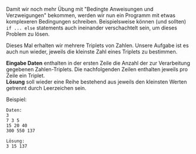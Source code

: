 Damit wir noch mehr Übung mit "Bedingte Anweisungen und Verzweigungen" bekommen, werden wir nun ein Programm 
mit etwas komplexeren Bedingungen schreiben. Beispielsweise können (und sollten) `if ... else` statements auch ineinander verschachtelt sein,
um dieses Problem zu lösen.

Dieses Mal erhalten wir mehrere Triplets von Zahlen. Unsere Aufgabe ist es auch nun wieder, jeweils die kleinste Zahl eines Triplets zu bestimmen. 

**Eingabe Daten** enthalten in der ersten Zeile die Anzahl der zur Verarbeitung gegebenen Zahlen-Triplets. 
Die nachfolgenden Zeilen enthalten jeweils pro Zeile ein Triplet.  
**Lösung** soll wieder eine Reihe bestehend aus jeweils den kleinsten Werten getrennt durch Leerzeichen sein.

Beispiel:

    Daten:
	3
    7 3 5
    15 20 40
    300 550 137
    
    Lösung:
    3 15 137
